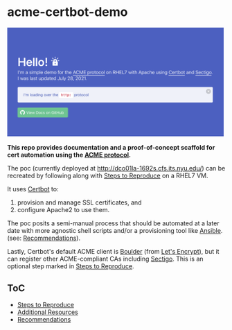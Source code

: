 # acme-certbot-demo

<a href="http://dco01la-1692s.cfs.its.nyu.edu/">
  <img alt="screenshot of test app" src="docs/screenshot.png" width="500">
</a>

**This repo provides documentation and a proof-of-concept scaffold for cert automation using the [ACME protocol](https://sectigo.com/resource-library/what-is-acme-protocol).**

The poc (currently deployed at http://dco01la-1692s.cfs.its.nyu.edu/) can be recreated by following along with [Steps to Reproduce](docs/STEPS_TO_REPRODUCE.md) on a RHEL7 VM.

It uses [Certbot](https://certbot.eff.org/) to:
1. provision and manage SSL certificates, and
2.  configure Apache2 to use them.

The poc posits a semi-manual process that should be automated at a later date with more agnostic shell scripts and/or a provisioning tool like [Ansible](https://www.ansible.com/). (see: [Recommendations](docs/RECOMMENDATIONS.md)).

Lastly, Certbot's default ACME client is [Boulder](https://github.com/letsencrypt/boulder) (from [Let's Encrypt](https://letsencrypt.org/)), but it can register other ACME-compliant CAs including [Sectigo](https://sectigo.com/). This is an optional step marked in [Steps to Reproduce](docs/STEPS_TO_REPRODUCE.md).

## ToC
- [Steps to Reproduce](docs/STEPS_TO_REPRODUCE.md)
- [Additional Resources](docs/RESOURCES.md)
- [Recommendations](docs/RECOMMENDATIONS.md)
